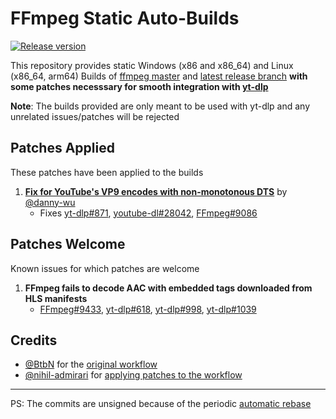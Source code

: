 # FFmpeg Static Auto-Builds

[![Release version](https://img.shields.io/github/v/release/yt-dlp/FFmpeg-Builds?color=blue&label=&style=for-the-badge)](https://github.com/yt-dlp/FFmpeg-Builds/releases/latest)

This repository provides static Windows (x86 and x86_64) and Linux (x86_64, arm64) Builds of [ffmpeg master](https://github.com/FFmpeg/FFmpeg) and [latest release branch](https://github.com/FFmpeg/FFmpeg/tree/release/4.4) **with some patches necesssary for smooth integration with [yt-dlp](https://github.com/yt-dlp/yt-dlp)**

**Note**: The builds provided are only meant to be used with yt-dlp and any unrelated issues/patches will be rejected




## Patches Applied
These patches have been applied to the builds

1. [**Fix for YouTube's VP9 encodes with non-monotonous DTS**](https://ffmpeg.org/pipermail/ffmpeg-devel/2021-May/280189.html) by [@danny-wu](https://github.com/danny-wu)
    * Fixes [yt-dlp#871](https://github.com/yt-dlp/yt-dlp/issues/871), [youtube-dl#28042](https://github.com/ytdl-org/youtube-dl/issues/28042), [FFmpeg#9086](https://trac.ffmpeg.org/ticket/9086)




## Patches Welcome
Known issues for which patches are welcome

1. **FFmpeg fails to decode AAC with embedded tags downloaded from HLS manifests**
    * [FFmpeg#9433](https://trac.ffmpeg.org/ticket/9433), [yt-dlp#618](https://github.com/yt-dlp/yt-dlp/issues/618), [yt-dlp#998](https://github.com/yt-dlp/yt-dlp/issues/998), [yt-dlp#1039](https://github.com/yt-dlp/yt-dlp/issues/1039)




## Credits

* [@BtbN](https://github.com/BtbN) for the [original workflow](https://github.com/BtbN/FFmpeg-Builds)
* [@nihil-admirari](https://github.com/nihil-admirari) for [applying patches to the workflow](https://github.com/nihil-admirari/FFmpeg-With-VP9-Timestamp-Fix/commit/1ccd5d63f03be0ab622eb657ff3acae8b76da4e9)

---

PS: The commits are unsigned because of the periodic [automatic rebase](https://github.com/yt-dlp/FFmpeg-Builds/actions/workflows/rebase-on-upstream.yml)
